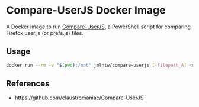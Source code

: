 # Compare-UserJS Docker Image

A Docker image to run [Compare-UserJS](https://github.com/claustromaniac/Compare-UserJS), a PowerShell script for comparing Firefox user.js (or prefs.js) files.

## Usage

```bash
docker run --rm -v "$(pwd):/mnt" jmlntw/compare-userjs [-filepath_A] <string> [-filepath_B] <string> ...
```

## References

- <https://github.com/claustromaniac/Compare-UserJS>
